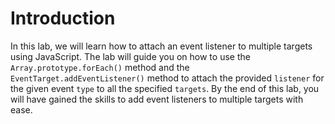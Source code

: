 # Introduction

In this lab, we will learn how to attach an event listener to multiple targets using JavaScript. The lab will guide you on how to use the `Array.prototype.forEach()` method and the `EventTarget.addEventListener()` method to attach the provided `listener` for the given event `type` to all the specified `targets`. By the end of this lab, you will have gained the skills to add event listeners to multiple targets with ease.
